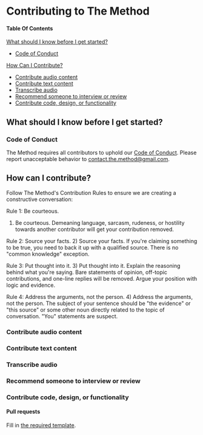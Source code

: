 # Contributing to The Method

#### Table Of Contents

[What should I know before I get started?](#what-should-i-know-before-i-get-started)
  * [Code of Conduct](#code-of-conduct)

[How Can I Contribute?](#how-can-i-contribute)
  * [Contribute audio content](#contribute-audio-content)
  * [Contribute text content](#contribute-text-content)
  * [Transcribe audio](#transcribe-audio)
  * [Recommend someone to interview or review](#recommend-someone-to-interview-or-review)
  * [Contribute code, design, or functionality](#contribute-code,-design,-or-functionality)

## What should I know before I get started?

### Code of Conduct

The Method requires all contributors to uphold our [Code of Conduct](CODE_OF_CONDUCT.md).
Please report unacceptable behavior to [contact.the.method@gmail.com](mailto:contact.the.method@gmail.com).

## How can I contribute?

Follow The Method's Contribution Rules to ensure we are creating a constructive conversation:

Rule 1: Be courteous.
1) Be courteous. Demeaning language, sarcasm, rudeness, or hostility towards another contributor will get your contribution removed. 

Rule 2: Source your facts.
2) Source your facts. If you're claiming something to be true, you need to back it up with a qualified source. There is no "common knowledge" exception.

Rule 3: Put thought into it.
3) Put thought into it. Explain the reasoning behind what you're saying. Bare statements of opinion, off-topic contributions, and one-line replies will be removed. Argue your position with logic and evidence.

Rule 4: Address the arguments, not the person.
4) Address the arguments, not the person. The subject of your sentence should be "the evidence" or "this source" or some other noun directly related to the topic of conversation. "You" statements are suspect.

### Contribute audio content

### Contribute text content

### Transcribe audio

### Recommend someone to interview or review

### Contribute code, design, or functionality

#### Pull requests

Fill in [the required template](PULL_REQUEST_TEMPLATE.md).
